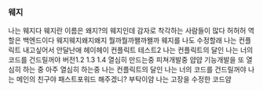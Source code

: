 ### 웨지
나는 웨지다 웨지란 이름은 왜지?의 웨지인데 감자로 착각하는 사람들이 많다 허허허
역할은 백엔드이다
웨지웨지왜지왜지
뭘까뭘까왤까왤까
웨지를 나도 수정할래 나는 컨플릭트 내고싶어서 안달난애
헤이헤이 컨플릭트 테스트2
나는 컨플릭트의 달인 나는 너의 코드를 건드릴꺼야
버전1.2 1.3 1.4 열심히 만드는중 피쳐개발중 얍얍
기능개발을 또 열심히 하는 중
아주 열심히 하는중
나는 컨플릭트의 달인 나는 너의 코드를 건드릴꺼야
나는 메인의 친구야 패스트포워드 해주겠니?
부탁이얌
나는 고장을 수정한 코드얌 